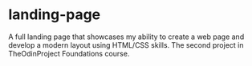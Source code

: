 # landing-page
A full landing page that showcases my ability to create a web page and develop a modern layout using HTML/CSS skills. The second project in TheOdinProject Foundations course.
